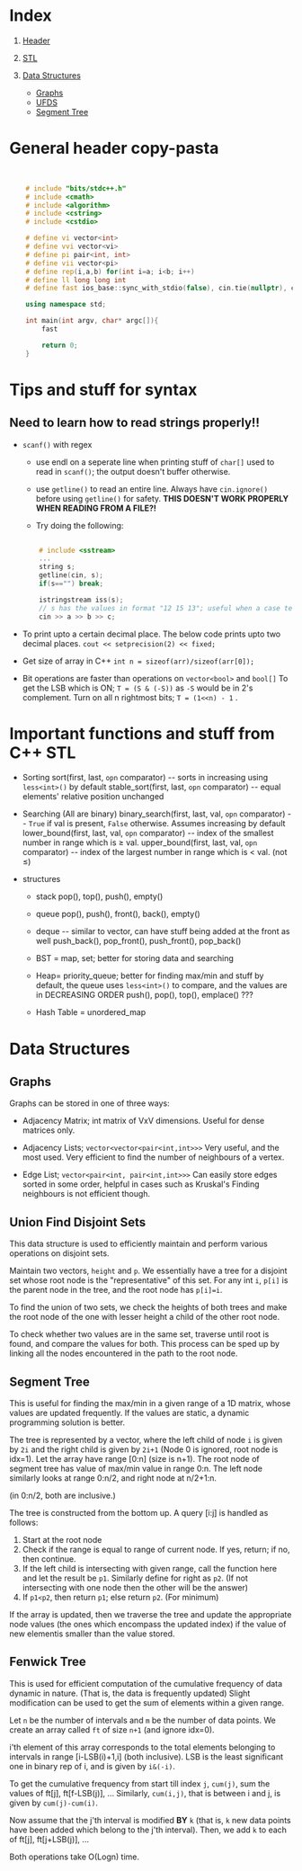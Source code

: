 # Index
1. [Header](#general-header-copy-pasta)
2. [STL](#important-functions-and-stuff-from-c++-stl)

3. [Data Structures](#data-structures)
	- [Graphs](#graphs)
	- [UFDS](#union-find-disjoint-sets)
	- [Segment Tree](#segment-tree)

# General header copy-pasta
```C++
	

	# include "bits/stdc++.h"
	# include <cmath>
	# include <algorithm>
	# include <cstring>
	# include <cstdio>

	# define vi vector<int>
	# define vvi vector<vi>
	# define pi pair<int, int>
	# define vii vector<pi>
	# define rep(i,a,b) for(int i=a; i<b; i++)
	# define ll long long int
	# define fast ios_base::sync_with_stdio(false), cin.tie(nullptr), cout.tie(nullptr);

	using namespace std;

	int main(int argv, char* argc[]){
		fast

	    return 0;
	} 

```

# Tips and stuff for syntax

## Need to learn how to read strings properly!!
- `scanf()` with regex 
	- use endl on a seperate line when printing stuff of `char[]` used to read in `scanf()`; the output doesn't buffer otherwise.
	
	- use `getline()` to read an entire line. Always have `cin.ignore()` before using `getline()` for safety. **THIS DOESN'T WORK PROPERLY WHEN READING FROM A FILE?!**
	
	- Try doing the following:
	```C++
		
		# include <sstream>
		...
		string s;
		getline(cin, s);
		if(s=="") break;
	
		istringstream iss(s);
		// s has the values in format "12 15 13"; useful when a case terminates with blank line
		cin >> a >> b >> c;
	
	```

- To print upto a certain decimal place. The below code prints upto two decimal places.
	`cout << setprecision(2) << fixed;`

- Get size of array in C++
	`int n = sizeof(arr)/sizeof(arr[0]);`

- Bit operations are faster than operations on `vector<bool>` and `bool[]`
	To get the LSB which is ON; `T = (S & (-S))` as `-S` would be in 2's complement.
	Turn on all n rightmost bits; `T = (1<<n) - 1` .

# Important functions and stuff from C++ STL
- Sorting
	sort(first, last, `opn` comparator)		   -- sorts in increasing using `less<int>()` by default
	stable_sort(first, last, `opn` comparator) -- equal elements' relative position unchanged

- Searching (All are binary)
	binary_search(first, last, val, `opn` comparator) -- `True` if val is present, `False` otherwise. Assumes increasing by default
	lower_bound(first, last, val, `opn` comparator)	  -- index of the smallest number in range which is ≥ val.
	upper_bound(first, last, val, `opn` comparator)   -- index of the largest number in range which is < val. (not ≤)

- structures
	- stack 
		pop(), top(), push(), empty()
	- queue
		pop(), push(), front(), back(), empty()
	- deque -- similar to vector, can have stuff being added at the front as well
		push_back(), pop_front(), push_front(), pop_back()

	- BST = map, set; better for storing data and searching
	
	- Heap= priority_queue; better for finding max/min and stuff
		by default, the queue uses `less<int>()` to compare, and the values are in DECREASING ORDER
		push(), pop(), top(), emplace() ???
	
	- Hash Table = unordered_map


# Data Structures

## Graphs

Graphs can be stored in one of three ways:
- Adjacency Matrix; int matrix of VxV dimensions. Useful for dense matrices only.

- Adjacency Lists; `vector<vector<pair<int,int>>>`
	Very useful, and the most used. Very efficient to find the number of neighbours of a vertex.

- Edge List; `vector<pair<int, pair<int,int>>>`
	Can easily store edges sorted in some order, helpful in cases such as Kruskal's
	Finding neighbours is not efficient though.

## Union Find Disjoint Sets

This data structure is used to efficiently maintain and perform various operations on disjoint sets. 

Maintain two vectors, `height` and `p`. We essentially have a tree for a disjoint set whose root node is the "representative" of this set. For any int `i`, `p[i]` is the parent node in the tree, and the root node has `p[i]=i`.

To find the union of two sets, we check the heights of both trees and make the root node of the one with lesser height a child of the other root node.

To check whether two values are in the same set, traverse until root is found, and compare the values for both. This process can be sped up by linking all the nodes encountered in the path to the root node.

## Segment Tree

This is useful for finding the max/min in a given range of a 1D matrix, whose values are updated frequently. If the values are static, a dynamic programming solution is better.

The tree is represented by a vector, where the left child of node `i` is given by `2i` and the right child is given by `2i+1` (Node 0 is ignored, root node is idx=1). Let the array have range \[0:n\] (size is n+1). The root node of segment tree has value of max/min value in range 0:n. The left node similarly looks at range 0:n/2, and right node at n/2+1:n.

(in 0:n/2, both are inclusive.)

The tree is constructed from the bottom up. A query \[i:j\] is handled as follows:
1. Start at the root node
2. Check if the range is equal to range of current node. If yes, return; if no, then continue.
3. If the left child is intersecting with given range, call the function here and let the result be `p1`. Similarly define for right as `p2`. (If not intersecting with one node then the other will be the answer)
4. If `p1<p2`, then return `p1`; else return `p2`. (For minimum)

If the array is updated, then we traverse the tree and update the appropriate node values (the ones which encompass the updated index) if the value of new elementis smaller than the value stored.


## Fenwick Tree

This is used for efficient computation of the cumulative frequency of data dynamic in nature. (That is, the data is frequently updated) Slight modification can be used to get the sum of elements within a given range.

Let `n` be the number of intervals and `m` be the number of data points. We create an array called `ft` of size `n+1` (and ignore idx=0).

i'th element of this array corresponds to the total elements belonging to intervals in range \[i-LSB(i)+1,i\] (both inclusive). LSB is the least significant one in binary rep of i, and is given by `i&(-i)`.

To get the cumulative frequency from start till index `j`, `cum(j)`, sum the values of ft\[j\], ft\[f-LSB(j)\], ...
Similarly, `cum(i,j)`, that is between i and j, is given by `cum(j)-cum(i)`.

Now assume that the j'th interval is modified **BY** `k` (that is, `k` new data points have been added which belong to the j'th interval). Then, we add `k` to each of ft\[j\], ft\[j+LSB(j)\], ...

Both operations take O(Logn) time.
